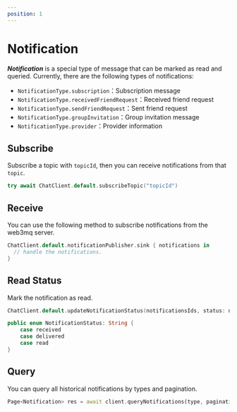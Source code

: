 ```yaml
---
position: 1
---
```


# Notification

***Notification*** is a special type of message that can be marked as read and queried. Currently, there are the following types of notifications:

- `NotificationType.subscription`：Subscription message
- `NotificationType.receivedFriendRequest`：Received friend request
- `NotificationType.sendFriendRequest`：Sent friend request
- `NotificationType.groupInvitation`：Group invitation message
- `NotificationType.provider`：Provider information

## Subscribe

Subscribe a topic with `topicId`, then you can receive notifications from that `topic`.

```swift
try await ChatClient.default.subscribeTopic("topicId")
```

## Receive

You can use the following method to subscribe notifications from the web3mq server.

```swift
ChatClient.default.notificationPublisher.sink { notifications in 
  // handle the notifications.
}
```

## Read Status

Mark the notification as read.

```swift
ChatClient.default.updateNotificationStatus(notificationsIds, status: notificationStatus);

public enum NotificationStatus: String {
    case received
    case delivered
    case read
}
```

## Query

You can query all historical notifications by types and pagination.

```dart
Page<Notification> res = await client.queryNotifications(type, pagination);
```
